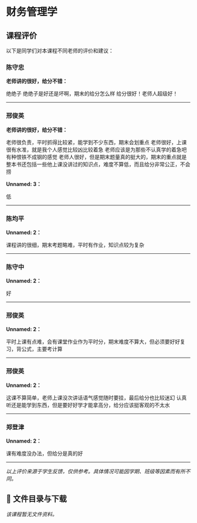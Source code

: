 # 财务管理学

## 课程评价

以下是同学们对本课程不同老师的评价和建议：

### 陈守忠

**老师讲的很好，给分不错：**

绝绝子 绝绝子是好还是坏啊，期末的给分怎么样   给分很好！老师人超级好！

---

### 邢俊英

**老师讲的很好，给分不错：**

老师很负责，平时抓得比较紧，能学到不少东西，期末会划重点    老师很好，上课很有水准，就是我个人感觉比较凶比较着急  老师应该是为那些不认真学的着急吧有种恨铁不成钢的感觉                      老师人很好，但是期末题量真的挺大的，期末的重点就是整本书还包括一些他上课没讲过的知识点，难度不算低，而且给分非常公正，不会捞

**Unnamed: 3：**

低

---

### 陈均平

**Unnamed: 2：**

课程讲的很细，期末考题略难，平时有作业，知识点较为复杂

---

### 陈守中

**Unnamed: 2：**

好

---

### 邢俊英

**Unnamed: 2：**

平时上课有点难，会有课堂作业作为平时分，期末难度不算大，但必须要好好复习，背公式，主要考计算

---

### 邢俊英

**Unnamed: 2：**

这课不算简单，老师上课没次讲话语气感觉随时要挂，最后给分也比较迷幻 认真听还是能学到东西，但是要好好学才能拿高分，给分应该挺客观的不太水

---

### 郑登津

**Unnamed: 2：**

课有难度没办法，但给分是真的好

---

*以上评价来源于学生反馈，仅供参考。具体情况可能因学期、班级等因素而有所不同。*
## 📄 文件目录与下载

_该课程暂无文件资料。_
